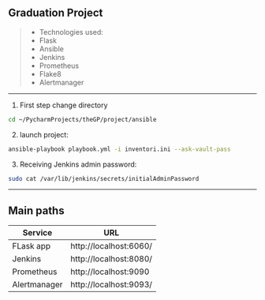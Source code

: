 ## Graduation Project

> - Technologies used:
> - Flask
> - Ansible
> - Jenkins
> - Prometheus
> - Flake8
> - Alertmanager

---

1. First step change directory

```bash
cd ~/PycharmProjects/theGP/project/ansible
```

2. launch project:

```bash
ansible-playbook playbook.yml -i inventori.ini --ask-vault-pass
```

3. Receiving Jenkins admin password:

```bash
sudo cat /var/lib/jenkins/secrets/initialAdminPassword
```

---

## Main paths

| Service      | URL                    |
|--------------|------------------------|
| FLask app    | http://localhost:6060/ |
| Jenkins      | http://localhost:8080/ |
| Prometheus   | http://localhost:9090  |
| Alertmanager | http://localhost:9093/ |